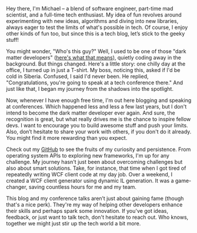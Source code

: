Hey there, I'm Michael – a blend of software engineer, part-time mad scientist, and a full-time tech enthusiast. My idea of fun revolves around experimenting with new ideas, algorithms and diving into new libraries, always eager to test the limits of what's possible in tech. Of course, I enjoy other kinds of fun too, but since this is a tech blog, let’s stick to the geeky stuff!

You might wonder, "Who's this guy?" Well, I used to be one of those "dark matter developers" ([here's what that means](https://www.hanselman.com/blog/dark-matter-developers-the-unseen-99)), quietly coding away in the background. But things changed. Here's a little story: one chilly day at the office, I turned up in just a T-shirt. My boss, noticing this, asked if I'd be cold in Siberia. Confused, I said I'd never been. He replied, "Congratulations, you're going to speak at a tech conference there." And just like that, I began my journey from the shadows into the spotlight.

Now, whenever I have enough free time, I'm out here blogging and speaking at conferences. Which happened less and less a few last years, but I don't intend to become the dark matter developer ever again. And sure, the recognition is great, but what really drives me is the chance to inspire fellow devs. I want to encourage you to build awesome stuff and push your limits. Also, don’t hesitate to share your work with others, if you don't do it already. You might find it more rewarding than you expect.

Check out my [GitHub](https://github.com/myarichuk) to see the fruits of my curiosity and persistence. From operating system APIs to exploring new frameworks, I'm up for any challenge. My journey hasn't just been about overcoming challenges but also about smart solutions. Take, for instance, that time when I got tired of repeatedly writing WCF client code at my day job. Over a weekend, I created a WCF client generator using dynamic IL generation. It was a game-changer, saving countless hours for me and my team.

This blog and my conference talks aren’t just about gaining fame (though that's a nice perk). They're my way of helping other developers enhance their skills and perhaps spark some innovation. If you've got ideas, feedback, or just want to talk tech, don't hesitate to reach out. Who knows, together we might just stir up the tech world a bit more.